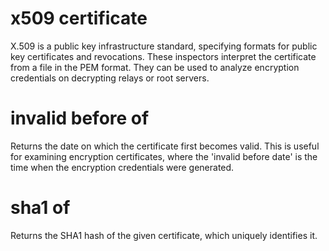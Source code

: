 # x509 certificate

X.509 is a public key infrastructure standard, specifying formats for public key certificates and revocations. These inspectors interpret the certificate from a file in the PEM format. They can be used to analyze encryption credentials on decrypting relays or root servers.

# invalid before of <x509 certificate>

Returns the date on which the certificate first becomes valid. This is useful for examining encryption certificates, where the &#39;invalid before date&#39; is the time when the encryption credentials were generated.

# sha1 of <x509 certificate>

Returns the SHA1 hash of the given certificate, which uniquely identifies it.
